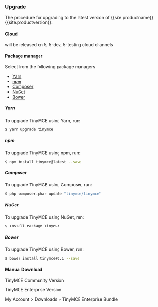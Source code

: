 ### Upgrade
The procedure for upgrading to the latest version of {{site.productname}} {{site.productversion}}.
#### Cloud
will be released on 5, 5-dev, 5-testing cloud channels

#### Package manager
Select from the following package managers

* [Yarn](#yarn)
* [npm](#npm)
* [Composer](#composer)
* [NuGet](#nuget)
* [Bower](#bower)

##### Yarn
To upgrade TinyMCE using Yarn, run:
```sh
$ yarn upgrade tinymce
```

##### npm
To upgrade TinyMCE using npm, run:
```sh
$ npm install tinymce@latest --save
```

##### Composer
To upgrade TinyMCE using Composer, run:
```sh
$ php composer.phar update "tinymce/tinymce"
```

##### NuGet
To upgrade TinyMCE using NuGet, run:
```sh
$ Install-Package TinyMCE
```

##### Bower
To upgrade TinyMCE using Bower, run:
```sh
$ bower install tinymce#5.1 --save
```

#### Manual Download

TinyMCE Community Version

TinyMCE Enterprise Version

My Account > Downloads > TinyMCE Enterprise Bundle